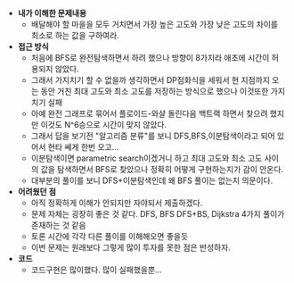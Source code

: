 - **내가 이해한 문제내용**
  - 배달해야 할 마을을 모두 거치면서 가장 높은 고도와 가장 낮은 고도의 차이를 최소로 하는 값을 구하여라.
- **접근 방식**
  - 처음에 BFS로 완전탐색하면서 하려 했으나 방향이 8가지라 애초에 시간이 허용되지 않았다.
  - 그래서 가지치기 할 수 없을까 생각하면서 DP점화식을 세워서 현 지점까지 오는 동안 거친 최대 고도와 최소 고도를 저장하는 방식으로 했으나 이것또한 가지치기 실패
  - 아예 완전 그래프로 묶어서 플로이드-와샬 돌린다음 백트랙 하면서 찾으려 했지만 이것도 N^6승으로 시간이 맞지 않았다.
  - 그래서 답을 보기전 "알고리즘 분류"를 보니 DFS,BFS,이분탐색이라고 되어 있어서 현타 쎄게 한번 오고...
  - 이분탐색이면 parametric search이겠거니 하고 최대 고도와 최소 고도 사이의 값을 탐색하면서 BFS로 찾았으나 정확히 어떻게 구현하는지가 감이 안온다.
  - 대부분의 풀이를 보니 DFS+이분탐색인데 왜 BFS 풀이는 없는지 의문이다.
- **어려웠던 점**
  - 아직 정확하게 이해가 안되지만 자야되서 제출하겠다.
  - 문제 자체는 굉장히 좋은 것 같다. DFS, BFS DFS+BS, Dijkstra 4가지 풀이가 존재하는 것 같음
  - 토론 시간에 각각 다른 풀이를 이해해오면 좋을듯
  - 이번 문제는 원래보다 그렇게 많이 투자를 못한 점은 반성하자.
- **코드**
  - 코드구현은 많이했다. 많이 실패했을뿐...
